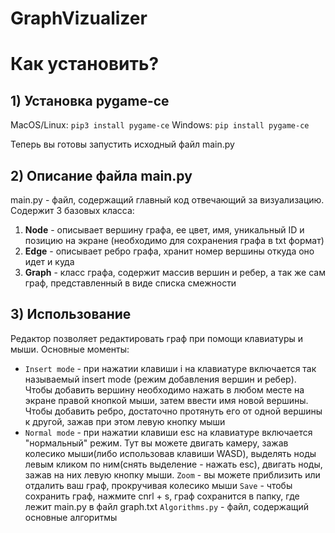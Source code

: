 # GraphVizualizer

# Как установить?
## 1) Установка pygame-ce
MacOS/Linux:
`pip3 install pygame-ce` 
Windows:
`pip install pygame-ce`

Теперь вы готовы запустить исходный файл main.py

## 2) Описание файла main.py
main.py - файл, содержащий главный код отвечающий за визуализацию.
Содержит 3 базовых класса:
1) **Node** - описывает вершину графа, ее цвет, имя, уникальный ID и позицию на экране (необходимо для сохранения графа в txt формат)
2) **Edge** - описывает ребро графа, хранит номер вершины откуда оно идет и куда
3) **Graph** - класс графа, содержит массив вершин и ребер, а так же сам граф, представленный в виде списка смежности

## 3) Использование 
Редактор позволяет редактировать граф при помощи клавиатуры и мыши.
Основные моменты:
- `Insert mode` - при нажатии клавиши i на клавиатуре включается так называемый insert mode (режим добавления вершин и ребер). Чтобы добавить вершину необходимо нажать в любом месте на экране правой кнопкой мыши, затем ввести имя новой вершины. Чтобы добавить ребро, достаточно протянуть его от одной вершины к другой, зажав при этом левую кнопку мыши
- `Normal mode` - при нажатии клавиши esc на клавиатуре включается "нормальный" режим. Тут вы можете двигать камеру, зажав колесико мыши(либо использовав клавиши WASD), выделять ноды левым кликом по ним(снять выделение - нажать esc), двигать ноды, зажав на них левую кнопку мыши.
`Zoom` - вы можете приблизить или отдалить ваш граф, прокручивая колесико мыши
`Save` - чтобы сохранить граф, нажмите cnrl + s, граф сохранится в папку, где лежит main.py в файл graph.txt
`Algorithms.py` - файл, содержащий основные алгоритмы
